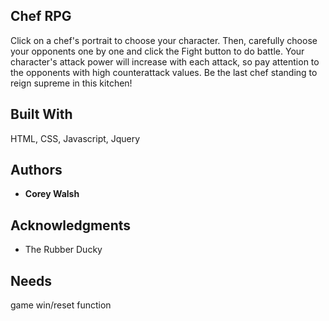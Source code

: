 ## Chef RPG

Click on a chef's portrait to choose your character. Then, carefully choose your opponents one by one and click the Fight button to do battle. Your character's attack power will increase with each attack, so pay attention to the opponents with high counterattack values. Be the last chef standing to reign supreme in this kitchen!

## Built With

HTML, CSS, Javascript, Jquery

## Authors

* **Corey Walsh** 

## Acknowledgments

* The Rubber Ducky

## Needs

game win/reset function
